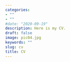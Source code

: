 ```yaml
---
categories:
- ""
- ""
#date: "2020-09-19"
description: Here is my CV.
draft: false
image: pic04.jpg
keywords: ""
slug: cv
title: CV
---
```


